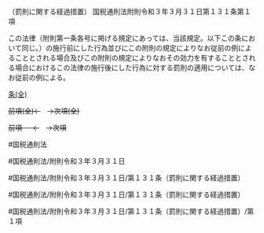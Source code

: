 （罰則に関する経過措置）
国税通則法附則令和３年３月３１日第１３１条第１項

この法律（附則第一条各号に掲げる規定にあっては、当該規定。以下この条において同じ。）の施行前にした行為並びにこの附則の規定によりなお従前の例によることとされる場合及びこの附則の規定によりなおその効力を有することとされる場合におけるこの法律の施行後にした行為に対する罰則の適用については、なお従前の例による。

[条(全)](国税通則法＿＿＿＿附則令和３年３月３１日第１３１条_.md)

~~前項(全)←~~　~~→次項(全)~~

~~前項 　 ←~~　~~→次項~~



#国税通則法

#国税通則法/附則令和３年３月３１日

#国税通則法/附則令和３年３月３１日/第１３１条（罰則に関する経過措置）

#国税通則法/附則令和３年３月３１日/第１３１条（罰則に関する経過措置）

#国税通則法/附則令和３年３月３１日/第１３１条（罰則に関する経過措置）/第１項

